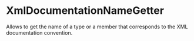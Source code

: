 # XmlDocumentationNameGetter
Allows to get the name of a type or a member that corresponds to the XML documentation convention.
